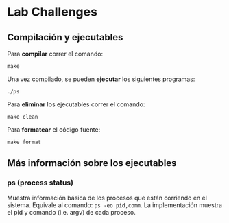 # Lab Challenges

## Compilación y ejecutables

Para **compilar** correr el comando:

``` shell
make
```

Una vez compilado, se pueden **ejecutar** los siguientes programas:

``` shell
./ps
```

Para **eliminar** los ejecutables correr el comando:

``` shell
make clean
```

Para **formatear** el código fuente:

``` shell
make format
```

## Más información sobre los ejecutables

### ps (process status)

Muestra información básica de los procesos que están corriendo en el sistema. Equivale al comando: `ps -eo pid,comm`. La implementación muestra el pid y comando (i.e. argv) de cada proceso.
